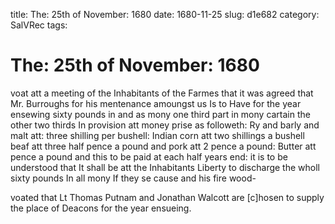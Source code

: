 title: The: 25th of November: 1680
date: 1680-11-25
slug: d1e682
category: SalVRec
tags: 


<div markdown class="doc" id="d1e682">


# The: 25th of November: 1680

voat att a meeting of the Inhabitants of the Farmes that it was agreed that Mr. Burroughs for his mentenance amoungst us Is to Have for the year ensewing sixty pounds in and as mony one third part in mony cartain the other two thirds In provision att money prise as followeth: Ry and barly and malt att: three shilling per bushell: Indian corn att two shillings a bushell beaf att three half pence a pound and pork att 2 pence a pound: Butter att pence a pound and this to be paid at each half years end: it is to be understood that It shall be att the Inhabitants Liberty to discharge the wholl sixty pounds In all mony If they se cause and his fire wood-

voated that Lt Thomas Putnam and Jonathan Walcott are [c]hosen to supply the place of Deacons for the year ensueing.
</div>